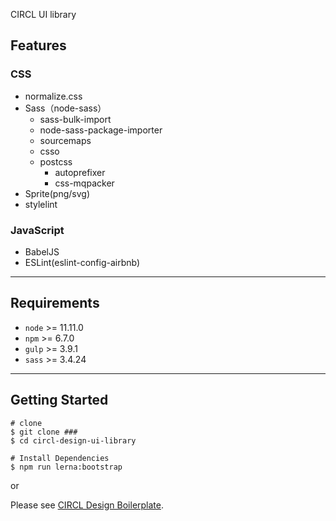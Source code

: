 CIRCL UI library

## Features

### CSS
- normalize.css
- Sass（node-sass）
    - sass-bulk-import
    - node-sass-package-importer
    - sourcemaps
    - csso
    - postcss
        - autoprefixer
        - css-mqpacker
- Sprite(png/svg)
- stylelint

### JavaScript
- BabelJS
- ESLint(eslint-config-airbnb)

***

## Requirements

- `node` >= 11.11.0
- `npm` >= 6.7.0
- `gulp` >= 3.9.1
- `sass` >= 3.4.24

***

## Getting Started

```
# clone
$ git clone ###
$ cd circl-design-ui-library

# Install Dependencies
$ npm run lerna:bootstrap
```

or

Please see [CIRCL Design Boilerplate](https://github.com/circl-tyo/circl-boilerplate).
